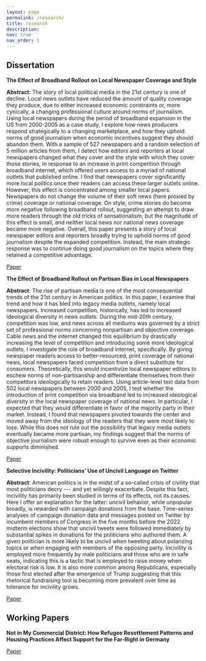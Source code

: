 ```yaml
---
layout: page
permalink: /research/
title: research
description: 
nav: true
nav_order: 1
---
```


## Dissertation

**The Effect of Broadband Rollout on Local Newspaper Coverage and Style**

**Abstract**: The story of local political media in the 21st century is one of decline. Local news outlets have reduced the amount of quality coverage they produce, due to either increased economic constraints or, more cynically, a changing professional culture around norms of journalism. Using local newspapers during the period of broadband expansion in the US from 2000-2005 as a case study, I explore how news producers respond strategically to a changing marketplace, and how they uphold norms of good journalism when economic incentives suggest they should abandon them. With a sample of 527 newspapers and a random selection of 5 million articles from them, I detect how editors and reporters at local newspapers changed what they cover and the style with which they cover those stories, in response to an increase in print competition through broadband internet, which offered users access to a myriad of national outlets that published online. I find that newspapers cover significantly more local politics once their readers can access these larger outlets online. However, this effect is concentrated among smaller local papers. Newspapers do not change the volume of their soft news (here proxied by crime) coverage or national coverage. On style, crime stories do become more negative following broadband rollout, suggesting an attempt to draw more readers through the old tricks of sensationalism; but the magnitude of this effect is small, and neither local news nor national news coverage became more negative. Overall, this paper presents a story of local newspaper editors and reporters broadly trying to uphold norms of good journalism despite the expanded competition. Instead, the main strategic response was to continue doing good journalism on the topics where they retained a competitive advantage.

[Paper](https://www.dropbox.com/scl/fi/itovr3l465lvnsk7afoc7/McGrath_Diss_Ch2.pdf?rlkey=wly14qlcnnyxo7p9n1vkysodu&st=i0w4tjre&dl=0)


**The Effect of Broadband Rollout on Partisan Bias in Local Newspapers**

**Abstract**: The rise of partisan media is one of the most consequential trends of the 21st century in American politics. In this paper, I examine that trend and how it has bled into legacy media outlets, namely local newspapers. Increased competition, historically, has led to increased ideological diversity in news outlets. During the mid-20th century, competition was low, and news across all mediums was governed by a strict set of professional norms concerning nonpartisan and objective coverage. Cable news and the internet changed this equilibrium by drastically increasing the level of competition and introducing some more ideological outlets. I investigate the role of broadband internet, specifically. By giving newspaper readers access to better-resourced, print coverage of national news, local newspapers faced competition from a direct substitute for consumers. Theoretically, this would incentivize local newspaper editors to eschew norms of non-partisanship and differentiate themselves from their competitors ideologically to retain readers. Using article-level text data from 502 local newspapers between 2000 and 2005, I test whether the introduction of print competition via broadband led to increased ideological diversity in the local newspaper coverage of national news. In particular, I expected that they would differentiate in favor of the majority party in their market. Instead, I found that newspapers pivoted towards the center and moved away from the ideology of the readers that they were most likely to lose. While this does not rule out the possibility that legacy media outlets eventually became more partisan, my findings suggest that the norms of objective journalism were robust enough to survive even as their economic supports diminished. 

[Paper](https://www.dropbox.com/scl/fi/ev40plf5e80vmw3ytl7d9/McGrath_Diss_Ch3.pdf?rlkey=omrlb4n9hzn53z1pyywba78q6&st=y6febgj0&dl=0)

**Selective Incivility: Politicians’ Use of Uncivil Language on Twitter**

**Abstract**: American politics is in the midst of a so-called crisis of civility that most politicians decry --- and yet willingly exacerbate. Despite this fact, incivility has primarily been studied in terms of its effects, not its causes. Here I offer an explanation for the latter: uncivil behavior, while unpopular broadly, is rewarded with campaign donations from the base. Time-series analyses of campaign donation data and messages posted on Twitter by incumbent members of Congress in the five months before the 2022 midterm elections show that uncivil tweets were followed immediately by substantial spikes in donations for the politicians who authored them. A given politician is more likely to be uncivil when tweeting about polarizing topics or when engaging with members of the opposing party. Incivility is employed more frequently by male politicians and those who are in safe seats, indicating this is a tactic that is employed to raise money when electoral risk is low. It is also more common among  Republicans, especially those first elected after the emergence of Trump suggesting that this rhetorical fundraising tool is becoming more prevalent over time as tolerance for incivility grows.

[Paper](https://www.dropbox.com/scl/fi/iyd7aw0oth6hss9azb2jw/McGrath_Diss_Ch1.pdf?rlkey=knyacx30lewp1bvg0oqom43b9&st=1luuds4a&dl=0)



## Working Papers

**Not in My Commercial District: How Refugee Resettlement Patterns and Housing Practices Affect Support for the Far-Right in Germany**

[Paper](https://www.dropbox.com/scl/fi/ivkfku362f2642j2si5q9/McGrath.Second_Year_Paper_Revised.pdf?dl=0&rlkey=cki5qsbtkhp2u1hap4f7dj2r0)
